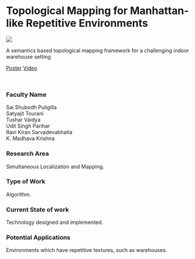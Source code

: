 # Topological Mapping for Manhattan-like Repetitive Environments

![](https://i.imgur.com/W61rNvO.png)

A semantics based topological mapping framework for a challenging indoor warehouse setting

[Poster](10.%20Topological%20Mapping%20for%20Manhattan-like%20Repetitive%20Environments.pdf)
[Video](https://youtu.be/5uihBY-L8UI)

<br>


### Faculty Name

Sai Shubodh Puligilla<br>
Satyajit Tourani<br>
Tushar Vaidya<br>
Udit Singh Parihar<br>
Ravi Kiran Sarvadevabhatla<br>
K. Madhava Krishna


### Research Area

Simultaneous Localization and Mapping.


### Type of Work

Algorithm.


### Current State of work

Technology designed and implemented.


### Potential Applications

Environments which have repetitive textures, such as warehouses.
